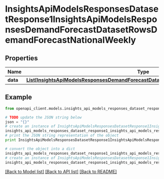 # InsightsApiModelsResponsesDatasetResponse1InsightsApiModelsResponsesDemandForecastDatasetRowsDemandForecastNationalWeekly


## Properties
Name | Type | Description | Notes
------------ | ------------- | ------------- | -------------
**data** | [**List[InsightsApiModelsResponsesDemandForecastDatasetRowsDemandForecastNationalWeekly]**](InsightsApiModelsResponsesDemandForecastDatasetRowsDemandForecastNationalWeekly.md) |  | [optional] 

## Example

```python
from openapi_client.models.insights_api_models_responses_dataset_response1_insights_api_models_responses_demand_forecast_dataset_rows_demand_forecast_national_weekly import InsightsApiModelsResponsesDatasetResponse1InsightsApiModelsResponsesDemandForecastDatasetRowsDemandForecastNationalWeekly

# TODO update the JSON string below
json = "{}"
# create an instance of InsightsApiModelsResponsesDatasetResponse1InsightsApiModelsResponsesDemandForecastDatasetRowsDemandForecastNationalWeekly from a JSON string
insights_api_models_responses_dataset_response1_insights_api_models_responses_demand_forecast_dataset_rows_demand_forecast_national_weekly_instance = InsightsApiModelsResponsesDatasetResponse1InsightsApiModelsResponsesDemandForecastDatasetRowsDemandForecastNationalWeekly.from_json(json)
# print the JSON string representation of the object
print InsightsApiModelsResponsesDatasetResponse1InsightsApiModelsResponsesDemandForecastDatasetRowsDemandForecastNationalWeekly.to_json()

# convert the object into a dict
insights_api_models_responses_dataset_response1_insights_api_models_responses_demand_forecast_dataset_rows_demand_forecast_national_weekly_dict = insights_api_models_responses_dataset_response1_insights_api_models_responses_demand_forecast_dataset_rows_demand_forecast_national_weekly_instance.to_dict()
# create an instance of InsightsApiModelsResponsesDatasetResponse1InsightsApiModelsResponsesDemandForecastDatasetRowsDemandForecastNationalWeekly from a dict
insights_api_models_responses_dataset_response1_insights_api_models_responses_demand_forecast_dataset_rows_demand_forecast_national_weekly_form_dict = insights_api_models_responses_dataset_response1_insights_api_models_responses_demand_forecast_dataset_rows_demand_forecast_national_weekly.from_dict(insights_api_models_responses_dataset_response1_insights_api_models_responses_demand_forecast_dataset_rows_demand_forecast_national_weekly_dict)
```
[[Back to Model list]](../README.md#documentation-for-models) [[Back to API list]](../README.md#documentation-for-api-endpoints) [[Back to README]](../README.md)


